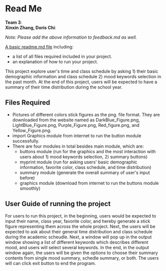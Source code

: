 # Read Me
**Team 3**:  
**Xinxin Zhang, Doris Chi**:

_Note: Please add the above information to feedback.md as well._

[A basic readme.md file](https://en.wikipedia.org/wiki/README) including:

 
* a list of all files required included in your project.
* an explanation of how to run your project.

This project explore user's time and class schedule by asking 1) their basic demographic information and class schedule 2) mood keywords selection in the past month. At the end of this project, users will be expected to have a summary of their time distribution during the school year. 

## Files Required
* Pictures of different colors stick figures as the png. file format. They are downloaded from the website named as DarkBlue_Figure.png, LightBlue_Figure.png, Purple_Figure.png, Red_figure.png, and Yellow_Figure.png.
* import Graphics module from internet to run the button module successfully.
* There are four modules in total besides main module, which are:
  * buttons module (run for the graphics and the most interaction with users about 1) mood keywords selection, 2) summary buttons)
  * myprint module (run for asking users' basic demographic information, favorite color, class schedule, and time distribution)
  * summary module (generate the overall summary of user's input before)
  * graphics module (download from internet to run the buttons module smoothly)

## User Guide of running the project
For users to run this project, in the beginning, users would be expected to input their name, class year, favorite color, and hereby generate a stick figure representing them across the whole project. Next, the users will be expected to ask about their general time distribution and class schedule during the academic scheudle. Next, a window will pop up in the output window showing a list of different keywords which describes different mood, and users will select several keywords. In the end, in the output window again, the users will be given the options to choose their summary contents from single mood summary, schedle summary, or both. The users will can click exit button to end the program. 
  